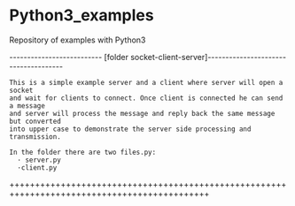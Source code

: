 # Python3_examples
Repository of examples with Python3

-------------------------- [folder socket-client-server]-------------------------------------

    This is a simple example server and a client where server will open a socket 
    and wait for clients to connect. Once client is connected he can send a message 
    and server will process the message and reply back the same message but converted 
    into upper case to demonstrate the server side processing and transmission.

    In the folder there are two files.py:
      · server.py
      ·client.py
      
+++++++++++++++++++++++++++++++++++++++++++++++++++++++++++++++++++++++++++++++++++++++++++++
